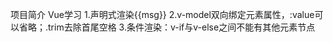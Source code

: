 项目简介
Vue学习
    1.声明式渲染{{msg}}
    2.v-model双向绑定元素属性，:value可以省略；.trim去除首尾空格
    3.条件渲染：v-if与v-else之间不能有其他元素节点
